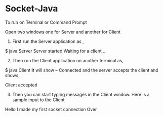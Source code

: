 # Socket-Java

To run on Terminal or Command Prompt

Open two windows one for Server and another for Client

1. First run the Server application as ,

$ java Server
Server started
Waiting for a client …

2. Then run the Client application on another terminal as,

$ java Client
It will show – Connected and the server accepts the client and shows,

Client accepted

3. Then you can start typing messages in the Client window. Here is a sample input to the Client

Hello
I made my first socket connection
Over
